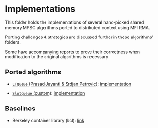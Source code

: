 # Implementations

This folder holds the implementations of several hand-picked shared memory MPSC algorithms ported to distributed context using MPI RMA.

Porting challenges & strategies are discussed further in these algorithms' folders.

Some have accompanying reports to prove their correctness when modification to the original algorithms is necessary

## Ported algorithms

- [`LTQueue` (Prasad Jayanti & Srdjan Petrovic)](/references/LTQueue/README.md): [implementation](/implementations/ltqueue)

- [`Slotqueue` (custom)](/implementations/slot-queue/README.md): [implementation](/implementations/slot-queue)

## Baselines

- Berkeley container library (bcl): [link](/implementations/bcl)
